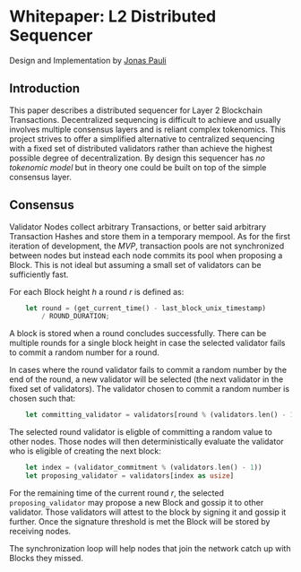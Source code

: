 # Whitepaper: L2 Distributed Sequencer
Design and Implementation by [Jonas Pauli](https://www.linkedin.com/in/jonas-pauli/)
## Introduction
This paper describes a distributed sequencer for Layer 2 Blockchain Transactions. Decentralized sequencing is difficult to achieve and usually involves multiple consensus layers and is reliant complex tokenomics. This project strives to offer a simplified alternative to centralized sequencing with a fixed set of distributed validators rather than achieve the highest possible degree of decentralization. By design this sequencer has *no tokenomic model* but in theory one could be built on top of the simple consensus layer.
## Consensus
Validator Nodes collect arbitrary Transactions, or better said arbitrary Transaction Hashes and store them in a temporary mempool. As for the first iteration of development, the *MVP*, transaction pools are not synchronized between nodes but instead each node commits its pool when proposing a Block. This is not ideal but assuming a small set of validators can be sufficiently fast. 

For each Block height *h* a round *r* is defined as:

```rust
    let round = (get_current_time() - last_block_unix_timestamp)
        / ROUND_DURATION;
```

A block is stored when a round concludes successfully. There can be multiple rounds for a single block height in case the selected validator fails to commit a random number for a round.

In cases where the round validator fails to commit a random number by the end of the round, a new validator will be selected (the next validator in the fixed set of validators). The validator chosen to commit a random number is chosen such that:

```rust
    let committing_validator = validators[round % (validators.len() - 1)]
```

The selected round validator is eligble of committing a random value to other nodes. Those nodes will then deterministically evaluate the validator who is eligible of creating the next block:

```rust
    let index = (validator_commitment % (validators.len() - 1))
    let proposing_validator = validators[index as usize]
```

For the remaining time of the current round *r*, the selected `proposing_validator` may propose a new Block and gossip it to other validator. Those validators will attest to the block by signing it and gossip it further. Once the signature threshold is met the Block will be stored by receiving nodes. 

The synchronization loop will help nodes that join the network catch up with Blocks they missed.